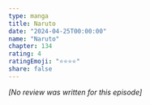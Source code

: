 ```yaml
---
type: manga
title: Naruto
date: "2024-04-25T00:00:00"
name: "Naruto"
chapter: 134
rating: 4
ratingEmoji: "⭐️⭐️⭐️⭐️"
share: false
---
```


_[No review was written for this episode]_
